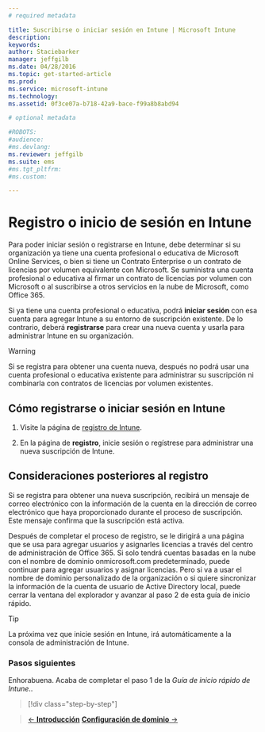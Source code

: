 ```yaml
---
# required metadata

title: Suscribirse o iniciar sesión en Intune | Microsoft Intune
description:
keywords:
author: Staciebarker
manager: jeffgilb
ms.date: 04/28/2016
ms.topic: get-started-article
ms.prod:
ms.service: microsoft-intune
ms.technology:
ms.assetid: 0f3ce07a-b718-42a9-bace-f99a8b8abd94

# optional metadata

#ROBOTS:
#audience:
#ms.devlang:
ms.reviewer: jeffgilb
ms.suite: ems
#ms.tgt_pltfrm:
#ms.custom:

---
```



# Registro o inicio de sesión en Intune
Para poder iniciar sesión o registrarse en Intune, debe determinar si su organización ya tiene una cuenta profesional o educativa de Microsoft Online Services, o bien si tiene un Contrato Enterprise o un contrato de licencias por volumen equivalente con Microsoft. Se suministra una cuenta profesional o educativa al firmar un contrato de licencias por volumen con Microsoft o al suscribirse a otros servicios en la nube de Microsoft, como Office 365.

Si ya tiene una cuenta profesional o educativa, podrá **iniciar sesión** con esa cuenta para agregar Intune a su entorno de suscripción existente. De lo contrario, deberá **registrarse** para crear una nueva cuenta y usarla para administrar Intune en su organización.

>[!WARNING]
>Si se registra para obtener una cuenta nueva, después no podrá usar una cuenta profesional o educativa existente para administrar su suscripción ni combinarla con contratos de licencias por volumen existentes.

## Cómo registrarse o iniciar sesión en Intune

1.  Visite la página de [registro de Intune](https://portal.office.com/Signup/Signup.aspx?OfferId=40BE278A-DFD1-470a-9EF7-9F2596EA7FF9&dl=INTUNE_A&ali=1#0%20).

2.  En la página de **registro**, inicie sesión o regístrese para administrar una nueva suscripción de Intune.

## Consideraciones posteriores al registro
Si se registra para obtener una nueva suscripción, recibirá un mensaje de correo electrónico con la información de la cuenta en la dirección de correo electrónico que haya proporcionado durante el proceso de suscripción. Este mensaje confirma que la suscripción está activa.

Después de completar el proceso de registro, se le dirigirá a una página que se usa para agregar usuarios y asignarles licencias a través del centro de administración de Office 365. Si solo tendrá cuentas basadas en la nube con el nombre de dominio onmicrosoft.com predeterminado, puede continuar para agregar usuarios y asignar licencias. Pero si va a usar el nombre de dominio personalizado de la organización o si quiere sincronizar la información de la cuenta de usuario de Active Directory local, puede cerrar la ventana del explorador y avanzar al paso 2 de esta guía de inicio rápido.

>[!TIP]
> La próxima vez que inicie sesión en Intune, irá automáticamente a la consola de administración de Intune.

### Pasos siguientes
Enhorabuena. Acaba de completar el paso 1 de la *Guía de inicio rápido de Intune*..

>[!div class="step-by-step"]

>[&larr; **Introducción**](.\start-with-a-paid-subscription-to-microsoft-intune.md)     [**Configuración de dominio** &rarr;](.\start-with-a-paid-subscription-to-microsoft-intune-step-2.md)  


<!--HONumber=May16_HO1-->


